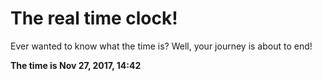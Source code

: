 # The real time clock!

Ever wanted to know what the time is? Well, your journey is about to end!

**The time is Nov 27, 2017, 14:42**
